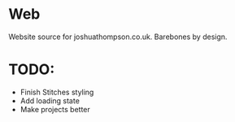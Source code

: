 # Web
Website source for joshuathompson.co.uk. Barebones by design.

# TODO:
- Finish Stitches styling
- Add loading state
- Make projects better
